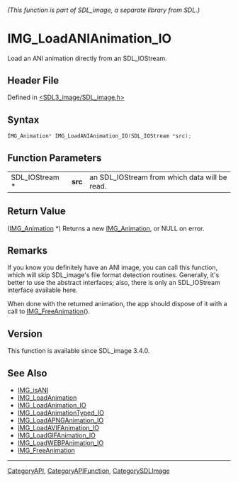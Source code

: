 ###### (This function is part of SDL_image, a separate library from SDL.)
# IMG_LoadANIAnimation_IO

Load an ANI animation directly from an SDL_IOStream.

## Header File

Defined in [<SDL3_image/SDL_image.h>](https://github.com/libsdl-org/SDL_image/blob/main/include/SDL3_image/SDL_image.h)

## Syntax

```c
IMG_Animation* IMG_LoadANIAnimation_IO(SDL_IOStream *src);
```

## Function Parameters

|                |         |                                               |
| -------------- | ------- | --------------------------------------------- |
| SDL_IOStream * | **src** | an SDL_IOStream from which data will be read. |

## Return Value

([IMG_Animation](IMG_Animation) *) Returns a new
[IMG_Animation](IMG_Animation), or NULL on error.

## Remarks

If you know you definitely have an ANI image, you can call this function,
which will skip SDL_image's file format detection routines. Generally, it's
better to use the abstract interfaces; also, there is only an SDL_IOStream
interface available here.

When done with the returned animation, the app should dispose of it with a
call to [IMG_FreeAnimation](IMG_FreeAnimation)().

## Version

This function is available since SDL_image 3.4.0.

## See Also

- [IMG_isANI](IMG_isANI)
- [IMG_LoadAnimation](IMG_LoadAnimation)
- [IMG_LoadAnimation_IO](IMG_LoadAnimation_IO)
- [IMG_LoadAnimationTyped_IO](IMG_LoadAnimationTyped_IO)
- [IMG_LoadAPNGAnimation_IO](IMG_LoadAPNGAnimation_IO)
- [IMG_LoadAVIFAnimation_IO](IMG_LoadAVIFAnimation_IO)
- [IMG_LoadGIFAnimation_IO](IMG_LoadGIFAnimation_IO)
- [IMG_LoadWEBPAnimation_IO](IMG_LoadWEBPAnimation_IO)
- [IMG_FreeAnimation](IMG_FreeAnimation)

----
[CategoryAPI](CategoryAPI), [CategoryAPIFunction](CategoryAPIFunction), [CategorySDLImage](CategorySDLImage)

